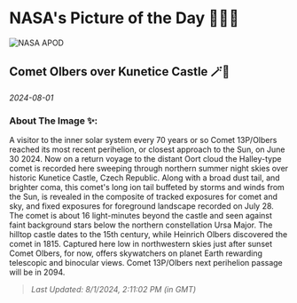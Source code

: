 
# NASA's Picture of the Day 🧑‍🚀💫

  ![NASA APOD](https://apod.nasa.gov/apod/image/2408/2024_07_28_Olbers_Kunka_Kunetice_1500px.png)
  
  ## Comet Olbers over Kunetice Castle 🪄🌌
  
  _2024-08-01_
  
  ### About The Image ✨: 
  
  A visitor to the inner solar system every 70 years or so Comet 13P/Olbers reached its most recent perihelion, or closest approach to the Sun, on June 30 2024. Now on a return voyage to the distant Oort cloud the Halley-type comet is recorded here sweeping through northern summer night skies over historic Kunetice Castle, Czech Republic. Along with a broad dust tail, and brighter coma, this comet's long ion tail buffeted by storms and winds from the Sun, is revealed in the composite of tracked exposures for comet and sky, and fixed exposures for foreground landscape recorded on July 28. The comet is about 16 light-minutes beyond the castle and seen against faint background stars below the northern constellation Ursa Major. The hilltop castle dates to the 15th century, while Heinrich Olbers discovered the comet in 1815. Captured here low in northwestern skies just after sunset Comet Olbers, for now, offers skywatchers on planet Earth rewarding telescopic and binocular views. Comet 13P/Olbers next perihelion passage will be in 2094.
  
  
  
  > _Last Updated: 8/1/2024, 2:11:02 PM (in GMT)_
  